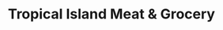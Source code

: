 ---
title: "Tropical Island Meat & Grocery"
url: /brunswick/tropical-island-meat-und-grocery/
shop: Supermarkt
---